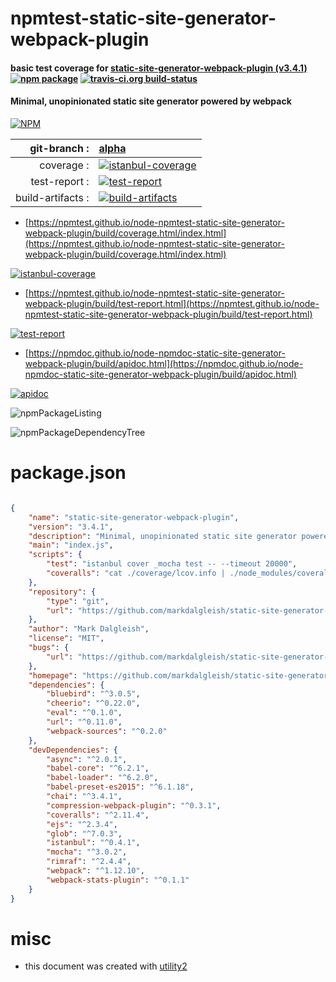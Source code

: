 # npmtest-static-site-generator-webpack-plugin

#### basic test coverage for  [static-site-generator-webpack-plugin (v3.4.1)](https://github.com/markdalgleish/static-site-generator-webpack-plugin)  [![npm package](https://img.shields.io/npm/v/npmtest-static-site-generator-webpack-plugin.svg?style=flat-square)](https://www.npmjs.org/package/npmtest-static-site-generator-webpack-plugin) [![travis-ci.org build-status](https://api.travis-ci.org/npmtest/node-npmtest-static-site-generator-webpack-plugin.svg)](https://travis-ci.org/npmtest/node-npmtest-static-site-generator-webpack-plugin)

#### Minimal, unopinionated static site generator powered by webpack

[![NPM](https://nodei.co/npm/static-site-generator-webpack-plugin.png?downloads=true&downloadRank=true&stars=true)](https://www.npmjs.com/package/static-site-generator-webpack-plugin)

| git-branch : | [alpha](https://github.com/npmtest/node-npmtest-static-site-generator-webpack-plugin/tree/alpha)|
|--:|:--|
| coverage : | [![istanbul-coverage](https://npmtest.github.io/node-npmtest-static-site-generator-webpack-plugin/build/coverage.badge.svg)](https://npmtest.github.io/node-npmtest-static-site-generator-webpack-plugin/build/coverage.html/index.html)|
| test-report : | [![test-report](https://npmtest.github.io/node-npmtest-static-site-generator-webpack-plugin/build/test-report.badge.svg)](https://npmtest.github.io/node-npmtest-static-site-generator-webpack-plugin/build/test-report.html)|
| build-artifacts : | [![build-artifacts](https://npmtest.github.io/node-npmtest-static-site-generator-webpack-plugin/glyphicons_144_folder_open.png)](https://github.com/npmtest/node-npmtest-static-site-generator-webpack-plugin/tree/gh-pages/build)|

- [https://npmtest.github.io/node-npmtest-static-site-generator-webpack-plugin/build/coverage.html/index.html](https://npmtest.github.io/node-npmtest-static-site-generator-webpack-plugin/build/coverage.html/index.html)

[![istanbul-coverage](https://npmtest.github.io/node-npmtest-static-site-generator-webpack-plugin/build/screenCapture.buildCi.browser.%252Ftmp%252Fbuild%252Fcoverage.lib.html.png)](https://npmtest.github.io/node-npmtest-static-site-generator-webpack-plugin/build/coverage.html/index.html)

- [https://npmtest.github.io/node-npmtest-static-site-generator-webpack-plugin/build/test-report.html](https://npmtest.github.io/node-npmtest-static-site-generator-webpack-plugin/build/test-report.html)

[![test-report](https://npmtest.github.io/node-npmtest-static-site-generator-webpack-plugin/build/screenCapture.buildCi.browser.%252Ftmp%252Fbuild%252Ftest-report.html.png)](https://npmtest.github.io/node-npmtest-static-site-generator-webpack-plugin/build/test-report.html)

- [https://npmdoc.github.io/node-npmdoc-static-site-generator-webpack-plugin/build/apidoc.html](https://npmdoc.github.io/node-npmdoc-static-site-generator-webpack-plugin/build/apidoc.html)

[![apidoc](https://npmdoc.github.io/node-npmdoc-static-site-generator-webpack-plugin/build/screenCapture.buildCi.browser.%252Ftmp%252Fbuild%252Fapidoc.html.png)](https://npmdoc.github.io/node-npmdoc-static-site-generator-webpack-plugin/build/apidoc.html)

![npmPackageListing](https://npmtest.github.io/node-npmtest-static-site-generator-webpack-plugin/build/screenCapture.npmPackageListing.svg)

![npmPackageDependencyTree](https://npmtest.github.io/node-npmtest-static-site-generator-webpack-plugin/build/screenCapture.npmPackageDependencyTree.svg)



# package.json

```json

{
    "name": "static-site-generator-webpack-plugin",
    "version": "3.4.1",
    "description": "Minimal, unopinionated static site generator powered by webpack",
    "main": "index.js",
    "scripts": {
        "test": "istanbul cover _mocha test -- --timeout 20000",
        "coveralls": "cat ./coverage/lcov.info | ./node_modules/coveralls/bin/coveralls.js && rm -rf ./coverage"
    },
    "repository": {
        "type": "git",
        "url": "https://github.com/markdalgleish/static-site-generator-webpack-plugin"
    },
    "author": "Mark Dalgleish",
    "license": "MIT",
    "bugs": {
        "url": "https://github.com/markdalgleish/static-site-generator-webpack-plugin/issues"
    },
    "homepage": "https://github.com/markdalgleish/static-site-generator-webpack-plugin",
    "dependencies": {
        "bluebird": "^3.0.5",
        "cheerio": "^0.22.0",
        "eval": "^0.1.0",
        "url": "^0.11.0",
        "webpack-sources": "^0.2.0"
    },
    "devDependencies": {
        "async": "^2.0.1",
        "babel-core": "^6.2.1",
        "babel-loader": "^6.2.0",
        "babel-preset-es2015": "^6.1.18",
        "chai": "^3.4.1",
        "compression-webpack-plugin": "^0.3.1",
        "coveralls": "^2.11.4",
        "ejs": "^2.3.4",
        "glob": "^7.0.3",
        "istanbul": "^0.4.1",
        "mocha": "^3.0.2",
        "rimraf": "^2.4.4",
        "webpack": "^1.12.10",
        "webpack-stats-plugin": "^0.1.1"
    }
}
```



# misc
- this document was created with [utility2](https://github.com/kaizhu256/node-utility2)
